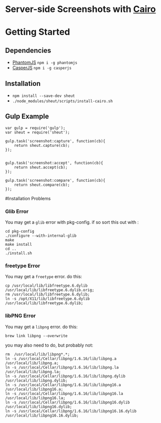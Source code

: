 Server-side Screenshots with [Cairo](http://cairographics.org/)
==============

# Getting Started

## Dependencies

 * [PhantomJS](http://phantomjs.org/) `npm i -g phantomjs`
 * [CasperJS](http://casperjs.org/) `npm i -g casperjs`

## Installation

 * `npm install --save-dev sheut`
 * `./node_modules/sheut/scripts/install-cairo.sh`

## Gulp Example

```
var gulp = require('gulp');
var sheut = require('sheut');

gulp.task('screenshot:capture', function(cb){
    return sheut.capture(cb);
});


gulp.task('screenshot:accept', function(cb){
    return sheut.accept(cb);
});

gulp.task('screenshot:compare', function(cb){
    return sheut.compare(cb);
});
```

#Installation Problems

### Glib Error

You may get  a `glib` error with pkg-config. if so sort this out with :
```
cd pkg-config
./configure --with-internal-glib
make
make install
cd ..
./install.sh
```

### freetype Error

You may get a `freetype` error. do this:
```
cp /usr/local/lib/libfreetype.6.dylib /usr/local/lib/libfreetype.6.dylib.orig;
rm /usr/local/lib/libfreetype.6.dylib;
ln -s /opt/X11/lib/libfreetype.6.dylib  /usr/local/lib/libfreetype.6.dylib;
```

### libPNG Error

You may get a `libpng` error. do this:
```
brew link libpng --overwrite
```

you may also need to do, but probably not:
```
rm  /usr/local/lib/libpng*.*;
ln -s /usr/local/Cellar/libpng/1.6.16/lib/libpng.a /usr/local/lib/libpng.a;
ln -s /usr/local/Cellar/libpng/1.6.16/lib/libpng.la /usr/local/lib/libpng.la;
ln -s /usr/local/Cellar/libpng/1.6.16/lib/libpng.dylib /usr/local/lib/libpng.dylib;
ln -s /usr/local/Cellar/libpng/1.6.16/lib/libpng16.a /usr/local/lib/libpng16.a;
ln -s /usr/local/Cellar/libpng/1.6.16/lib/libpng16.la /usr/local/lib/libpng16.la;
ln -s /usr/local/Cellar/libpng/1.6.16/lib/libpng16.dylib /usr/local/lib/libpng16.dylib;
ln -s /usr/local/Cellar/libpng/1.6.16/lib/libpng16.16.dylib /usr/local/lib/libpng16.16.dylib;
```
